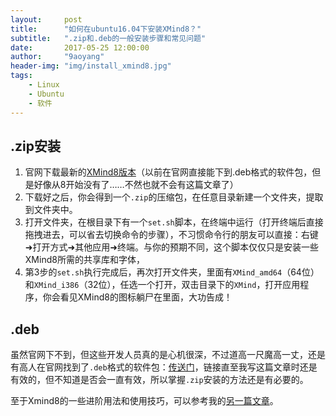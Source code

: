 ```yaml
---
layout:     post
title:      "如何在ubuntu16.04下安装XMind8？"
subtitle:   ".zip和.deb的一般安装步骤和常见问题"
date:       2017-05-25 12:00:00 
author:     "9aoyang"
header-img: "img/install_xmind8.jpg"
tags:
    - Linux 
    - Ubuntu
    - 软件
---
```


## .zip安装
1. 官网下载最新的[XMind8版本](http://www.xmind.net/download/linux/)（以前在官网直接能下到.deb格式的软件包，但是好像从8开始没有了……不然也就不会有这篇文章了）
2. 下载好之后，你会得到一个`.zip`的压缩包，在任意目录新建一个文件夹，提取到文件夹中。
3. 打开文件夹，在根目录下有一个`set.sh`脚本，在终端中运行（打开终端后直接拖拽进去，可以省去切换命令的步骤），不习惯命令行的朋友可以直接：右键➜打开方式➜其他应用➜终端。与你的预期不同，这个脚本仅仅只是安装一些XMind8所需的共享库和字体，
4. 第3步的`set.sh`执行完成后，再次打开文件夹，里面有`XMind_amd64`（64位）和`XMind_i386`（32位），任选一个打开，双击目录下的`XMind`，打开应用程序，你会看见XMind8的图标躺尸在里面，大功告成！

## .deb
虽然官网下不到，但这些开发人员真的是心机很深，不过道高一尺魔高一丈，还是有高人在官网找到了`.deb`格式的软件包：[传送门](http://www.xmind.net/xmind/downloads/xmind-8-beta-linux_amd64.deb)，链接直至我写这篇文章时还是有效的，但不知道是否会一直有效，所以掌握`.zip`安装的方法还是有必要的。


至于Xmind8的一些进阶用法和使用技巧，可以参考我的[另一篇文章]()。